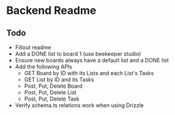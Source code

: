 # Backend Readme

## Todo

- Fillout readme
- Add a DONE list to board 1 (use beekeeper studio)
- Ensure new boards always have a default list and a DONE list
- Add the following APIs
  - GET Board by ID with its Lists and each List's Tasks
  - GET List by ID and its Tasks
  - Post, Put, Delete Board
  - Post, Put, Delete List
  - Post, Put, Delete Task
- Verify schema.ts relations work when using Drizzle
